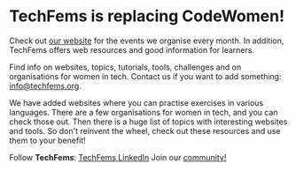 # TechFems is replacing CodeWomen!

Check out [our website](https://techfems.org/events/) for the events we organise every month. In addition, TechFems offers web resources and good information for learners.

Find info on websites, topics, tutorials, tools, challenges and on organisations for women in tech. Contact us if you want to add something: info@techfems.org.

We have added websites where you can practise exercises in various languages. There are a few organisations for women in tech, and you can check those out. Then there is a huge list of topics with interesting websites and tools. So don't reinvent the wheel, check out these resources and use them to your benefit!

Follow **TechFems**: [TechFems LinkedIn](https://www.linkedin.com/company/techfems)
Join our [community!](https://join.slack.com/t/techfems/shared_invite/zt-27mwulefa-Q_xckcmdM3nPqfR1lNUf6g)

